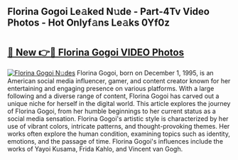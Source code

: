 ## Florina Gogoi Le𝚊ked N𝚞de - Part-4Tv Video Photos - Hot Onlyf𝚊ns Le𝚊ks 0Yf0z

# <h2><a href="http://ac48756.deff.icu/?id=Florina+Gogoi">🔗 New 👉🔴 Florina Gogoi VIDEO Photos</a></h2>

[![Florina Gogoi N𝚞des](https://i.imgur.com/rIISA9y.gif)](http://ac48756.deff.icu/?id=Florina+Gogoi)
Florina Gogoi, born on December 1, 1995, is an American social media influencer, gamer, and content creator known for her entertaining and engaging presence on various platforms. With a large following and a diverse range of content, Florina Gogoi has carved out a unique niche for herself in the digital world. This article explores the journey of Florina Gogoi, from her humble beginnings to her current status as a social media sensation. Florina Gogoi's artistic style is characterized by her use of vibrant colors, intricate patterns, and thought-provoking themes. Her works often explore the human condition, examining topics such as identity, emotions, and the passage of time. Florina Gogoi's influences include the works of Yayoi Kusama, Frida Kahlo, and Vincent van Gogh.
